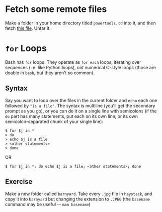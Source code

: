 # Fetch some remote files

Make a folder in your home directory titled `powertools`.  `cd` into
it, and then fetch [this
file](https://web.math.princeton.edu/~perezgiz/sec1.tar.gz).  Untar it.

# `for` Loops

Bash has `for` loops.  They operate as `for each` loops, iterating
over sequences (i.e. like Python loops), *not* numerical C-style loops
(those are doable in `bash`, but they aren't so common).

## Syntax

Say you want to loop over the files in the current folder and `echo`
each one followed by `"is a file"`.  The syntax is multiline (you'll
get the secondary prompt as you go), or you can do it on a single line
with semicolons (if the `do` part has many statements, put each on its
own line, or its own semicolon-separated chunk of your single line):

``` shell
$ for $j in *
> do
> echo $j is a file
> <other statements>
> done
```
OR
``` shell
$ for $j in *; do echo $j is a file; <other statements>; done
```

## Exercise

Make a new folder called `barnyard`.  Take every `.jpg` file in
`haystack`, and copy it into `barnyard` but changing the extension to
`.JPEG` (the `basename` command may be useful -- `man basename`)



# String substitution

Bash can take the output of a command and put it into something that
is treated as a string variable:

``` shell
$ x=$(ls haystack/*.jpg)
# Compare that to...
$ y="$(ls haystack/*.jpg)"
```

# Process substitution

Bash can take the output of a command and put it into something that
is treated as a *file* (useful for commands that expect file
arguments):

## `diff`

(And let's learn about the `diff` command while we're here...)

``` shell
$ diff <(command-1) <(command-2)
# Look for the -u flag of diff.  Gives output similar to what git does by defaultq
```

To *write* to a command as if it were a file, use `>()` (this can be
combined usefully with, e.g., `tee`)
